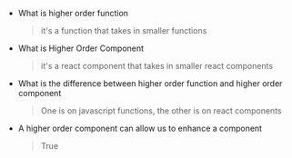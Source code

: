 -   What is higher order function
    > it's a function that takes in smaller functions
-   What is Higher Order Component
    > it's a react component that takes in smaller react components
-   What is the difference between higher order function and higher order component
    > One is on javascript functions, the other is on react components
-   A higher order component can allow us to enhance a component
    > True
